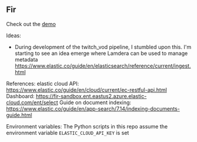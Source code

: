 ## Fir

Check out the [demo](https://fir-lamdera.lamdera.app/)

Ideas:
 * During development of the twitch_vod pipeline, I stumbled upon this. I'm starting to see an idea emerge where Lamdera can be used to manage metadata https://www.elastic.co/guide/en/elasticsearch/reference/current/ingest.html

References:
elastic cloud API: https://www.elastic.co/guide/en/cloud/current/ec-restful-api.html
Dashboard: https://fir-sandbox.ent.eastus2.azure.elastic-cloud.com/ent/select
Guide on document indexing: https://www.elastic.co/guide/en/app-search/7.14/indexing-documents-guide.html

Environment variables:
The Python scripts in this repo assume the environment variable `ELASTIC_CLOUD_API_KEY` is set


